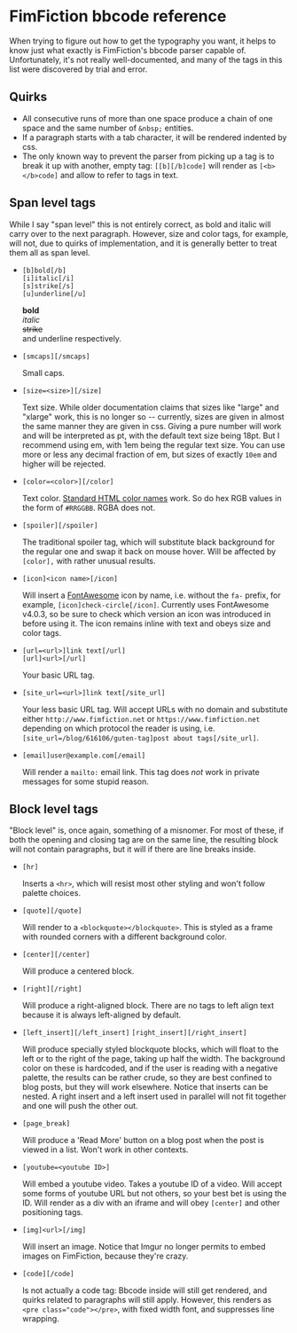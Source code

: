 # FimFiction bbcode reference

When trying to figure out how to get the typography you want, it helps to know
just what exactly is FimFiction's bbcode parser capable of. Unfortunately, it's
not really well-documented, and many of the tags in this list were discovered
by trial and error.

## Quirks

*   All consecutive runs of more than one space produce a chain of one space 
    and the same number of `&nbsp;` entities.
*   If a paragraph starts with a tab character, it will be rendered
    indented by css.
*   The only known way to prevent the parser from picking up a tag is to break
    it up with another, empty tag: `[[b][/b]code]` will render as 
    `[<b></b>code]` and allow to refer to tags in text.  

## Span level tags

While I say "span level" this is not entirely correct, as bold and italic will
carry over to the next paragraph. However, size and color tags, for example,
will not, due to quirks of implementation, and it is generally better to treat
them all as span level.

*   `[b]bold[/b]`  
    `[i]italic[/i]`  
    `[s]strike[/s]`  
    `[u]underline[/u]`

    **bold**  
    *italic*  
    ~~strike~~  
    and underline
    respectively.
    
*   `[smcaps][/smcaps]`
 
    Small caps.
    
*   `[size=<size>][/size]`

    Text size. While older documentation claims that sizes like "large" and
    "xlarge" work, this is no longer so -- currently, sizes are given in almost
    the same manner they are given in css. Giving a pure number will work and
    will be interpreted as pt, with the default text size being 18pt. But I
    recommend using em, with 1em being the regular text size. You can use
    more or less any decimal fraction of em, but sizes of exactly `10em`
    and higher will be rejected.
    
*   `[color=<color>][/color]`

    Text color.
    [Standard HTML color names](http://www.w3schools.com/colors/colors_names.asp)
    work. So do hex RGB values in the form of `#RRGGBB`. RGBA does not.
    
*   `[spoiler][/spoiler]`

    The traditional spoiler tag, which will substitute black background for
    the regular one and swap it back on mouse hover. Will be affected by
    `[color],` with rather unusual results.

*   `[icon]<icon name>[/icon]`

    Will insert a [FontAwesome](http://fontawesome.io/icons/) icon by name,
    i.e. without the `fa-` prefix, for example,
    `[icon]check-circle[/icon]`. Currently uses FontAwesome v4.0.3, so be sure
    to check which version an icon was introduced in before using it. The
    icon remains inline with text and obeys size and color tags.

*   `[url=<url>]link text[/url]`  
    `[url]<url>[/url]`
    
    Your basic URL tag.

*   `[site_url=<url>]link text[/site_url]`
    
    Your less basic URL tag. Will accept URLs with no domain and substitute
    either `http://www.fimfiction.net` or `https://www.fimfiction.net` depending
    on which protocol the reader is using, i.e.
    `[site_url=/blog/616106/guten-tag]post about tags[/site_url]`.
    
*   `[email]user@example.com[/email]`

    Will render a `mailto:` email link. This tag does *not* work in private
    messages for some stupid reason.

## Block level tags

"Block level" is, once again, something of a misnomer. For most of these,
if both the opening and closing tag are on the same line, the resulting
block will not contain paragraphs, but it will if there are line breaks
inside.

*   `[hr]`

    Inserts a `<hr>`, which will resist most other styling and won't follow
    palette choices.

*   `[quote][/quote]`

    Will render to a `<blockquote></blockquote>`. This is styled as a frame
    with rounded corners with a different background color.
    
*   `[center][/center]`

    Will produce a centered block.
    
*   `[right][/right]`

    Will produce a right-aligned block. There are no tags to left align
    text because it is always left-aligned by default.
    
*   `[left_insert][/left_insert]`
    `[right_insert][/right_insert]`

    Will produce specially styled blockquote blocks, which will float to the
    left or to the right of the page, taking up half the width. The background
    color on these is hardcoded, and if the user is reading with a negative
    palette, the results can be rather crude, so they are best confined to
    blog posts, but they will work elsewhere. Notice that inserts can be
    nested. A right insert and a left insert used in parallel will not fit
    together and one will push the other out.

*   `[page_break]`

    Will produce a 'Read More' button on a blog post when the post is viewed
    in a list. Won't work in other contexts.
    
*   `[youtube=<youtube ID>]`

    Will embed a youtube video. Takes a youtube ID of a video. Will accept
    some forms of youtube URL but not others, so your best bet is using the
    ID.  Will render as a div with an iframe and will obey `[center]` and
    other positioning tags.

*   `[img]<url>[/img]`

    Will insert an image. Notice that Imgur no longer permits to embed images
    on FimFiction, because they're crazy.
    
*   `[code][/code]`

    Is not actually a code tag: Bbcode inside will still get rendered, and
    quirks related to paragraphs will still apply. However, this renders
    as `<pre class="code"></pre>`, with fixed width font, and suppresses
    line wrapping.
